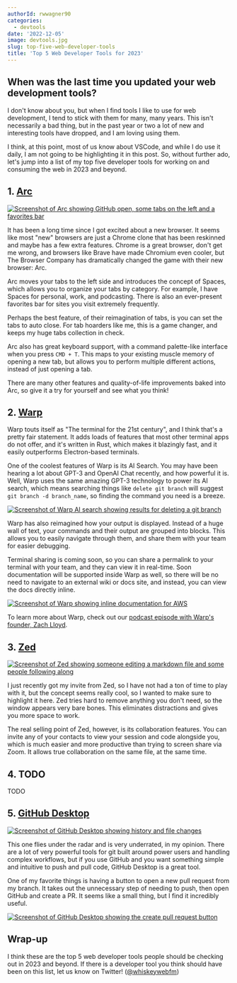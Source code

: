 ```yaml
---
authorId: rwwagner90
categories:
  - devtools
date: '2022-12-05'
image: devtools.jpg
slug: top-five-web-developer-tools
title: 'Top 5 Web Developer Tools for 2023'
---
```


## When was the last time you updated your web development tools?

I don't know about you, but when I find tools I like to use for web development,
I tend to stick with them for many, many years. This isn't necessarily a bad
thing, but in the past year or two a lot of new and interesting tools have
dropped, and I am loving using them.

I think, at this point, most of us know about VSCode, and while I do use it
daily, I am not going to be highlighting it in this post. So, without further
ado, let's jump into a list of my top five developer tools for working on and
consuming the web in 2023 and beyond.

## 1. [Arc](https://thebrowser.company/)

[![Screenshot of Arc showing GitHub open, some tabs on the left and a favorites bar](/img/blog/top-five-web-developer-tools/arc.png)](https://thebrowser.company/)

It has been a long time since I got excited about a new browser. It seems like
most "new" browsers are just a Chrome clone that has been reskinned and maybe
has a few extra features. Chrome is a great browser, don't get me wrong, and
browsers like Brave have made Chromium even cooler, but The Browser Company has
dramatically changed the game with their new browser: Arc.

Arc moves your tabs to the left side and introduces the concept of Spaces, which
allows you to organize your tabs by category. For example, I have Spaces for
personal, work, and podcasting. There is also an ever-present favorites bar for
sites you visit extremely frequently.

Perhaps the best feature, of their reimagination of tabs, is you can set the
tabs to auto close. For tab hoarders like me, this is a game changer, and keeps
my huge tabs collection in check.

Arc also has great keyboard support, with a command palette-like interface when
you press `CMD + T`. This maps to your existing muscle memory of opening a new
tab, but allows you to perform multiple different actions, instead of just
opening a tab.

There are many other features and quality-of-life improvements baked into Arc,
so give it a try for yourself and see what you think!

## 2. [Warp](https://www.warp.dev/)

Warp touts itself as "The terminal for the 21st century", and I think that's a
pretty fair statement. It adds loads of features that most other terminal apps
do not offer, and it's written in Rust, which makes it blazingly fast, and it
easily outperforms Electron-based terminals.

One of the coolest features of Warp is its AI Search. You may have been hearing
a lot about GPT-3 and OpenAI Chat recently, and how powerful it is. Well, Warp
uses the same amazing GPT-3 technology to power its AI search, which means
searching things like `delete git branch` will suggest
`git branch -d branch_name`, so finding the command you need is a breeze.

[![Screenshot of Warp AI search showing results for deleting a git branch](/img/blog/top-five-web-developer-tools/warp-ai-search.jpg)](https://www.warp.dev/)

Warp has also reimagined how your output is displayed. Instead of a huge wall of
text, your commands and their output are grouped into blocks. This allows you to
easily navigate through them, and share them with your team for easier
debugging.

Terminal sharing is coming soon, so you can share a permalink to your terminal
with your team, and they can view it in real-time. Soon documentation will be
supported inside Warp as well, so there will be no need to navigate to an
external wiki or docs site, and instead, you can view the docs directly inline.

[![Screenshot of Warp showing inline documentation for AWS](/img/blog/top-five-web-developer-tools/warp-docs.png)](https://www.warp.dev/)

To learn more about Warp, check out our
[podcast episode with Warp's founder, Zach Lloyd](https://www.whiskeywebandwhatnot.fm/prioritizing-performance-and-the-future-of-the-terminal-with-zach-lloyd/).

## 3. [Zed](https://zed.dev/)

[![Screenshot of Zed showing someone editing a markdown file and some people following along](/img/blog/top-five-web-developer-tools/zed.jpg)](https://zed.dev/)

I just recently got my invite from Zed, so I have not had a ton of time to play
with it, but the concept seems really cool, so I wanted to make sure to
highlight it here. Zed tries hard to remove anything you don't need, so the
window appears very bare bones. This eliminates distractions and gives you more
space to work.

The real selling point of Zed, however, is its collaboration features. You can
invite any of your contacts to view your session and code alongside you, which
is much easier and more productive than trying to screen share via Zoom. It
allows true collaboration on the same file, at the same time.

## 4. TODO

TODO

## 5. [GitHub Desktop](https://desktop.github.com/)

[![Screenshot of GitHub Desktop showing history and file changes](/img/blog/top-five-web-developer-tools/github-desktop.png)](https://desktop.github.com/)

This one flies under the radar and is very underrated, in my opinion. There are
a lot of very powerful tools for git built around power users and handling
complex workflows, but if you use GitHub and you want something simple and
intuitive to push and pull code, GitHub Desktop is a great tool.

One of my favorite things is having a button to open a new pull request from my
branch. It takes out the unnecessary step of needing to push, then open GitHub
and create a PR. It seems like a small thing, but I find it incredibly useful.

[![Screenshot of GitHub Desktop showing the create pull request button](/img/blog/top-five-web-developer-tools/github-desktop-pr.png)](https://desktop.github.com/)

## Wrap-up

I think these are the top 5 web developer tools people should be checking out in
2023 and beyond. If there is a developer tool you think should have been on this
list, let us know on Twitter!
([@whiskeywebfm](https://twitter.com/whiskeywebfm))
